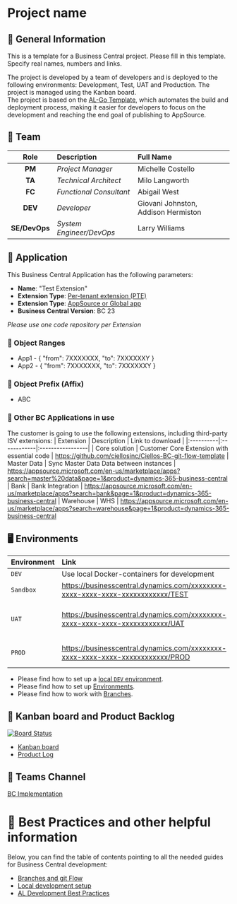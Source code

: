# Project name
## :mega: General Information
This is a template for a Business Central project. Please fill in this template. Specify real names, numbers and links.

The project is developed by a team of developers and is deployed to the following environments: Development, Test, UAT and Production. 
The project is managed using the Kanban board. 
<br />The project is based on the [AL-Go Template](https://github.com/microsoft/AL-Go), which automates the build and deployment process, making it easier for developers to focus on the development and reaching the end goal of publishing to AppSource.

## :steam_locomotive: Team
| Role          | Description              | Full Name              |
|:-------------:|:-------------------------|:-----------------------|
| **PM**        | *Project Manager*        | Michelle Costello
| **TA**        | *Technical Architect*    | Milo Langworth
| **FC**        | *Functional Consultant*  | Abigail West
| **DEV**       | *Developer*              | Giovani Johnston, Addison Hermiston
| **SE/DevOps** | *System Engineer/DevOps* | Larry Williams

## :unicorn: Application
This Business Central Application has the following parameters:
- **Name**: "Test Extension"  
- **Extension Type**: [Per-tenant extension (PTE)](https://learn.microsoft.com/en-us/dynamics365/business-central/dev-itpro/developer/devenv-extension-types-and-scope#per-tenant-extensions-ptes)  
- **Extension Type**: [AppSource or Global app](https://learn.microsoft.com/en-us/dynamics365/business-central/dev-itpro/developer/devenv-extension-types-and-scope#global-apps)
- **Business Central Version**: BC 23

*Please use one code repository per Extension*

### :triangular_ruler: Object Ranges
- App1 - {
    "from": 7XXXXXXX,
    "to": 7XXXXXXY
  }
- App2 - {
    "from": 7XXXXXXX,
    "to": 7XXXXXXY
  }

### :date: Object Prefix (Affix)
- ABC

### :lollipop: Other BC Applications in use
The customer is going to use the following extensions, including third-party ISV extensions:
| Extension | Description | Link to download |
|:----------|:------------|:-----------------|
| Core solution | Customer Core Extension with essential code | https://github.com/ciellosinc/Ciellos-BC-git-flow-template
| Master Data | Sync Master Data Data between instances | https://appsource.microsoft.com/en-us/marketplace/apps?search=master%20data&page=1&product=dynamics-365-business-central
| Bank | Bank Integration | https://appsource.microsoft.com/en-us/marketplace/apps?search=bank&page=1&product=dynamics-365-business-central
| Warehouse | WHS | https://appsource.microsoft.com/en-us/marketplace/apps?search=warehouse&page=1&product=dynamics-365-business-central

## 🖥️ Environments
| Environment |  Link                                                                          | Description |
|:------------|:-------------------------------------------------------------------------------|-------------|
| `DEV`       | Use local Docker-containers for development                                    | 
| `Sandbox`   | https://businesscentral.dynamics.com/xxxxxxxx-xxxx-xxxx-xxxx-xxxxxxxxxxxx/TEST | Internal Testing
| `UAT`       | https://businesscentral.dynamics.com/xxxxxxxx-xxxx-xxxx-xxxx-xxxxxxxxxxxx/UAT  | Customer's User Acceptance Test
| `PROD`      | https://businesscentral.dynamics.com/xxxxxxxx-xxxx-xxxx-xxxx-xxxxxxxxxxxx/PROD | Production - we have no access

- Please find how to set up a [local `DEV` environment](https://github.com/ciellosinc/Ciellos-BC-git-flow-template/blob/main/Guides/LocalDevelopment.md).  
- Please find how to set up [Environments](https://dev.azure.com/ciellos-bc/main/_wiki/wikis/Internal%20Wiki/109/Environments).  
- Please find how to work with [Branches](https://github.com/ciellosinc/Ciellos-BC-git-flow-template/blob/main/Guides/BranchFlow.md).

## :microscope: Kanban board and Product Backlog
[![Board Status](https://ciellos.visualstudio.com/6f789900-0db7-46c9-9b00-84e46c577012/12d40337-33b9-431b-8f86-a52195352ee1/_apis/work/boardbadge/7c8cf15d-7ca5-45f8-9a46-e6cb22409844)](https://ciellos.visualstudio.com/6f789900-0db7-46c9-9b00-84e46c577012/_boards/board/t/12d40337-33b9-431b-8f86-a52195352ee1/Microsoft.RequirementCategory)

- [Kanban board](https://ciellos.visualstudio.com/Ciellos%20BC%20git%20flow%20Template/_boards/board/t/Ciellos%20BC%20git%20flow%20Template%20Team/Stories)
- [Product Log](https://ciellos.visualstudio.com/Ciellos%20BC%20git%20flow%20Template)


## :bell: Teams Channel
[BC Implementation](https://teams.microsoft.com/l/channel/19%3ARCJIPW3TwGLgWSR7xB79M5_xPlei2GFJ59xE0eRG4rw1%40thread.tacv2/General?groupId=be7a6c1c-7f8a-4282-addf-e99ebbd295ce&tenantId=46e85934-1fab-4533-a4ad-de92ce1fd81a)


# :moyai: Best Practices and other helpful information
Below, you can find the table of contents pointing to all the needed guides for Business Central development:

- [Branches and git Flow](https://github.com/ciellosinc/Ciellos-BC-git-flow-template/blob/main/Guides/BranchFlow.md)
- [Local development setup](https://github.com/ciellosinc/Ciellos-BC-git-flow-template/blob/main/Guides/LocalDevelopment.md)
- [AL Development Best Practices](https://github.com/ciellosinc/Ciellos-BC-git-flow-template/blob/main/Guides/ALDevelopmentBestPractices.md)
